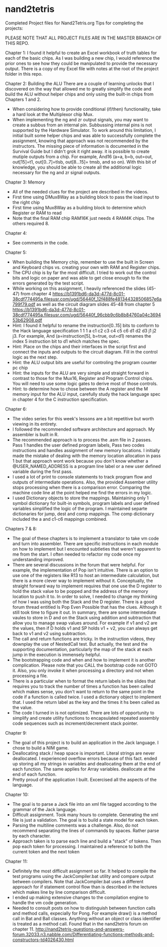 # nand2tetris
Completed Project files for Nand2Tetris.org 
Tips for completing the projects:

PLEASE NOTE THAT ALL PROJECT FILES ARE IN THE MASTER BRANCH OF THIS REPO.

Chapter 1: I found it helpful to create an Excel workbook of truth tables for each of the basic chips.  As I was building a new chip, I would reference the prior ones to see how they could be manipulated to provide the necessary output.  There is a copy of my Excel file with notes at the root of the project folder in this repo.

Chapter 2: Building the ALU
There are a couple of learning unlocks that I discovered on the way that allowed me to greatly simplify the code and build the ALU without helper chips and only using the built-in chips from Chapters 1 and 2.
* When considering how to provide conditional (if/then) functionality, take a hard look at the Multiplexor chip Mux.  
* When implementing the ng and zr output signals, you may want to create a subbus from an internal pin.  Subbussing internal pins is not supported by the Hardware Simulator.  To work around this limitation, I initial built some helper chips and was able to successfully complete the assignment, knowing that approach was not recommended by the instructors.  The missing piece of information is documented in the Survival Guide but I didn't grok it right away.  it is possible to create mutiple outputs from a chip.  For example, And16 (a=a, b=b, out=out, out[15]=t1, out[0..7]=tlsb, out[8...15]= tmsb, and so on).  With this bit of knowledge, you should be able to create all the additional logic necessary for the ng and zr signal outputs.

Chapter 3: Memory
* All of the needed clues for the project are described in the videos.
* First time using DMux8Way as a building block to pass the load input to the right chip
* First time using Mux8Way as a building block to determine which Register or RAM to read
* Note that the final RAM chip RAM16K just needs 4 RAM4K chips.  The others required 8.

Chapter 4:
* See comments in the code.

Chapter 5:
* When building the Memory chip, remember to use the built in Screen and Keyboard chips vs. creating your own with RAM and Register chips.
* The CPU chip is by far the most difficult.  I tried to work out the control bits and logic on paper and was able to get close enough to fix the errors generated by the test script.
* While working on this assignment, I heavily referenced the slides (45-47) from chapter 4 https://b1391bd6-da3d-477d-8c01-38cdf774495a.filesusr.com/ugd/56440f_12f488fe481344328506857e6a799f79.pdf as well as the circuit diagram slides 45-48 from chapter 5 https://b1391bd6-da3d-477d-8c01-38cdf774495a.filesusr.com/ugd/56440f_96cbb9c6b8b84760a04c369453b62908.pdf
* Hint: I found it helpful to rename the instruction[0..15] bits to conform to the Hack language specification 1 1 1 a c1 c2 c3 c4 c5 c6 d1 d2 d3 j1 j2 j3.  For example, And (a=instruction[5], b=true, out=d1) renames the index 5 instruction bit to d1 which matches the spec.
* Hint: Place on the chips and their interfaces in the script first and connect the inputs and outputs to the circuit diagram. Fill in the control logic as the next step.
* Hint: the ALU output bits are useful for controling the program counter pc chip
* Hint: the inputs for the ALU are very simple and straight forward in contrast to those for the Mux16, Register and Program Control chips. You will need to use some logic gates to derive most of those controls.
* Hint: to determine how to chose between the A register and the M memory input for the ALU input, carefully study the hack language spec in chapter 4 for the C instruction specification.

Chapter 6:
* The video series for this week's lessons are a bit repetitive but worth viewing in its entirety.
* I followed the recommended software architecture and approach.  My assembler is built in R.
* The recommended approach is to process the .asm file in 2 passes.  Pass 1 handles the user defined program labels, Pass two codes instructions and handles assignment of new memory locations.   I initially made the mistake of dealing with the memory location allocation in pass 1 but that approach wont work because you don't know whether a @USER_NAMED_ADDRESS is a program line label or a new user defined variable during the first pass.
* I used a lot of print to console statements to track program flow and outputs of intermediate operations.  Also, the provided Assember utility stops processing when there is a comparison error.  Comparing the machine code line at the point helped me find the errors in my logic.
* I used Dictionary objects to store the mappings.  Maintaining only 1 symbol dictionary for built-in symbols, program labels and user defined variables simplified the logic of the program.  I maintained separte dictionaries for jump, dest and comp mappings.  The comp dictionary included the a and c1-c6 mappings combined.

Chapters 7 & 8:
* The goal of these chapters is to implement a translator to take vm code and turn into assembler.  There are specific instructions in each module on how to implement but I encounted subtleties that weren't apparent to me from the start.  I often needed to refactor my code once my understanding improved.
* There are several discussions in the forum that were helpful.  For example, the implementation of Pop isn't intuitive.  There is an option to use one of the registers like R13 to host an intermediate calculation, but there is a more clever way to implement without it.  Conceptually, the straight forward way to implement requires that one use the D register to hold the stack value to be popped and the address of the memory location to push it to.  In order to solve, I needed to change my thinking of how I was using both the Stack and the D register.  There is a good forum thread entitled Is Pop Even Possible that has the clues.  Although it still took time to figure it out.  In summary, there are some intermediate vaules to store in D and on the Stack using addition and subtraction that allow you to manage swap values around.  For example if v1 and v2 are the values, then if D holds v1 and SP holds v1 + v2, you can always get back to v1 and v2 using subtraction.  
* The call and return functions are tricky.  In the instruction videos, they downplay the use of NestedCall test.  But actually, the test and the supporting documentation, particularly the map of the stack at each jump in the execution is immensely helpful. 
* The bootstrapping code and when and how to implement it is another complication.  Please note that you CALL the bootstrap code not GOTO it.  Also, you only invoke it when processing a directory and not when processing a file.  
* There is a particular when to format the return labels in the slides that requires you to track the number of times a function has been called which makes sense, you don't want to return to the same point in the code if a function is called twice. I used a dictionary object to implement that.  I used the return label as the key and the times it hs been called as the value.
* The code I turned in is not optimized. There are lots of opportunity to simplify and create utility functions to encapsulated repeated assembly code sequences such as increment/decrement stack pointer.

Chapter 9:
* The goal of this project is to build an application in the Jack language.  I chose to build a NIM game.  
* Deallocating stack / heap space is important.  Literal strings are never deallocated.  I experienced overflow errors because of this fact.  ended up storing all my strings in variables and deallocating them at the end of each function.  The same applies for Array variables.  deallocate at the end of each function.
* Pretty proud of the application I built.  Excercised all the aspects of the language.

Chapter 10:
* The goal is to parse a Jack file into an xml file tagged according to the grammar of the Jack language.  
* Difficult assignment.  Took many hours to complete.  Generating the xml file is just a validation.  The goal is to build a state model for each token.
* Parsing the multiline comments was a challenge.  Also, do not recommend separating the lines of commands by spaces.  Rather parse by each character.
* Approach taken is to parse each line and build a "stack" of tokens.  Then pop each token for processing.  I maintained a reference to both the current token and the next token

Chapter 11:
* Definitely the most difficult assignment so far.  It helped to compile the test programs using the JackCompiler.bat utility and compare output between compilers.  Note that JackCompiler.bat uses a different approach for if statement control flow than is described in the lectures which makes line by line comparison difficult.
* I ended up making extensive changes to the compilation engine to handle the vm code generation.
* Needed to consult posts on how to distinguish between function calls and method calls, expecially for Pong.  For example draw() is a method call in Bat and Ball classes.  Anything without an object or class identifier is treated as a method call.  Found that in the nand2tetris forum on chapter 11. http://nand2tetris-questions-and-answers-forum.32033.n3.nabble.com/Differentiating-functions-methods-and-constructors-td4026430.html

